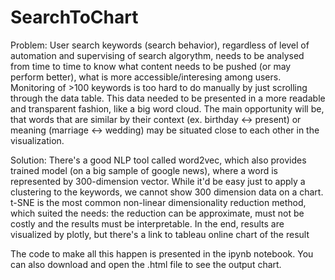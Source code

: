 # SearchToChart
Problem: User search keywords (search behavior), regardless of level of automation and supervising of search algorythm, needs to be analysed from time to time to know what content needs to be pushed (or may perform better), what is more accessible/interesing among users.
Monitoring of >100 keywords is too hard to do manually by just scrolling through the data table. This data needed to be presented in a more readable and transparent fashion, like a big word cloud. The main opportunity will be, that words that are similar by their context (ex. birthday <-> present) or meaning (marriage <-> wedding) may be situated close to each other in the visualization. 

Solution: There's a good NLP tool called word2vec, which also provides trained model (on a big sample of google news), where a word is represented by 300-dimension vector. While it'd be easy just to apply a clustering to the keywords, we cannot show 300 dimension data on a chart. t-SNE is the most common non-linear dimensionality reduction method, which suited the needs: the reduction can be approximate, must not be costly and the results must be interpretable. In the end, results are visualized by plotly, but there's a link to tableau online chart of the result 

The code to make all this happen is presented in the ipynb notebook. You can also download and open the .html file to see the output chart.
